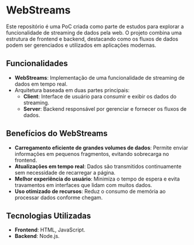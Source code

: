 # WebStreams

Este repositório é uma PoC criada como parte de estudos para explorar a funcionalidade de streaming de dados pela web. O projeto combina uma estrutura de frontend e backend, destacando como os fluxos de dados podem ser gerenciados e utilizados em aplicações modernas.

## Funcionalidades
- **WebStreams**: Implementação de uma funcionalidade de streaming de dados em tempo real.
- Arquitetura baseada em duas partes principais:
  - **Client**: Interface de usuário para consumir e exibir os dados do streaming.
  - **Server**: Backend responsável por gerenciar e fornecer os fluxos de dados.

## Benefícios do WebStreams
- **Carregamento eficiente de grandes volumes de dados**: Permite enviar informações em pequenos fragmentos, evitando sobrecarga no frontend.
- **Atualizações em tempo real**: Dados são transmitidos continuamente sem necessidade de recarregar a página.
- **Melhor experiência do usuário**: Minimiza o tempo de espera e evita travamentos em interfaces que lidam com muitos dados.
- **Uso otimizado de recursos**: Reduz o consumo de memória ao processar dados conforme chegam.

## Tecnologias Utilizadas
- **Frontend**: HTML, JavaScript.
- **Backend**: Node.js.
